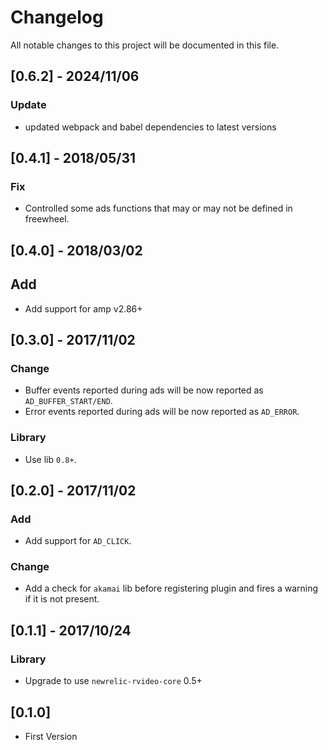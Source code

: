 # Changelog
All notable changes to this project will be documented in this file.

## [0.6.2] - 2024/11/06
### Update
- updated webpack and babel dependencies to latest versions

## [0.4.1] - 2018/05/31
### Fix
- Controlled some ads functions that may or may not be defined in freewheel.

## [0.4.0] - 2018/03/02
## Add
- Add support for amp v2.86+

## [0.3.0] - 2017/11/02
### Change
- Buffer events reported during ads will be now reported as `AD_BUFFER_START/END`.
- Error events reported during ads will be now reported as `AD_ERROR`.

### Library
- Use lib `0.8+`.

## [0.2.0] - 2017/11/02
### Add
- Add support for `AD_CLICK`.

### Change
- Add a check for `akamai` lib before registering plugin and fires a warning if it is not present.

## [0.1.1] - 2017/10/24
### Library
- Upgrade to use `newrelic-rvideo-core` 0.5+

## [0.1.0]
- First Version